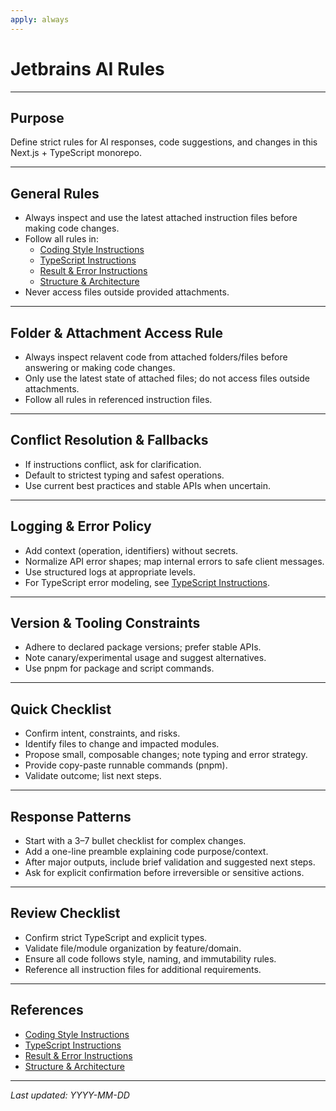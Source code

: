```yaml
---
apply: always
---
```


# Jetbrains AI Rules

--- 

## Purpose

Define strict rules for AI responses, code suggestions, and changes in this Next.js + TypeScript monorepo.

---

## General Rules

- Always inspect and use the latest attached instruction files before making code changes.
- Follow all rules in:
    - [Coding Style Instructions](./coding-style.md)
    - [TypeScript Instructions](./typescript.md)
    - [Result & Error Instructions](./result-error.md)
    - [Structure & Architecture](./structure-architecture.md)
- Never access files outside provided attachments.

---

## Folder & Attachment Access Rule

- Always inspect relavent code from attached folders/files before answering or making code changes.
- Only use the latest state of attached files; do not access files outside attachments.
- Follow all rules in referenced instruction files.

---

## Conflict Resolution & Fallbacks

- If instructions conflict, ask for clarification.
- Default to strictest typing and safest operations.
- Use current best practices and stable APIs when uncertain.

---

## Logging & Error Policy

- Add context (operation, identifiers) without secrets.
- Normalize API error shapes; map internal errors to safe client messages.
- Use structured logs at appropriate levels.
- For TypeScript error modeling, see [TypeScript Instructions](./typescript.md).

---

## Version & Tooling Constraints

- Adhere to declared package versions; prefer stable APIs.
- Note canary/experimental usage and suggest alternatives.
- Use pnpm for package and script commands.

---

## Quick Checklist

- Confirm intent, constraints, and risks.
- Identify files to change and impacted modules.
- Propose small, composable changes; note typing and error strategy.
- Provide copy-paste runnable commands (pnpm).
- Validate outcome; list next steps.

---

## Response Patterns

- Start with a 3–7 bullet checklist for complex changes.
- Add a one-line preamble explaining code purpose/context.
- After major outputs, include brief validation and suggested next steps.
- Ask for explicit confirmation before irreversible or sensitive actions.

---

## Review Checklist

- Confirm strict TypeScript and explicit types.
- Validate file/module organization by feature/domain.
- Ensure all code follows style, naming, and immutability rules.
- Reference all instruction files for additional requirements.

---

## References

- [Coding Style Instructions](./coding-style.md)
- [TypeScript Instructions](./typescript.md)
- [Result & Error Instructions](./result-error.md)
- [Structure & Architecture](./structure-architecture.md)

---

_Last updated: YYYY-MM-DD_
